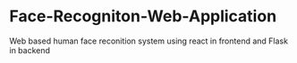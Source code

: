 # Face-Recogniton-Web-Application
Web based human face reconition system using react in frontend and Flask in backend

